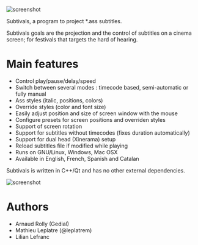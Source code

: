 ![screenshot](http://mathieu-leplatre.info/media/subtivals/subtivals.png)

Subtivals, a program to project *.ass subtitles.

Subtivals goals are the projection and the control of subtitles on a cinema screen; for festivals that targets the hard of hearing.

Main features
=============

* Control play/pause/delay/speed
* Switch between several modes : timecode based, semi-automatic or fully manual
* Ass styles (italic, positions, colors)
* Override styles (color and font size)
* Easily adjust position and size of screen window with the mouse
* Configure presets for screen positions and overriden styles
* Support of screen rotation
* Support for subtitles without timecodes (fixes duration automatically)
* Support for dual head (Xinerama) setup
* Reload subtitles file if modified while playing
* Runs on GNU/Linux, Windows, Mac OSX
* Available in English, French, Spanish and Catalan

Subtivals is written in C++/Qt and has no other external dependencies.

![screenshot](http://mathieu-leplatre.info/media/subtivals/subtivals-preview.png)

Authors
=======

* Arnaud Rolly (Gedial)
* Mathieu Leplatre (@leplatrem)
* Lilian Lefranc

